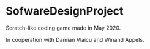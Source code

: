 # SofwareDesignProject

Scratch-like coding game made in May 2020.

In cooperation with Damian Vlaicu and Winand Appels.
